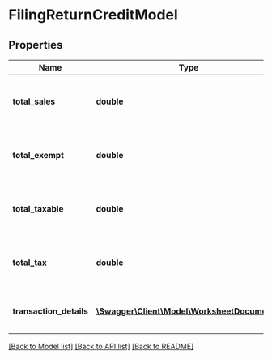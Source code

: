 # FilingReturnCreditModel

## Properties
Name | Type | Description | Notes
------------ | ------------- | ------------- | -------------
**total_sales** | **double** | The resourceFileId used to retrieve the attachment | [optional] 
**total_exempt** | **double** | The resourceFileId used to retrieve the attachment | [optional] 
**total_taxable** | **double** | The resourceFileId used to retrieve the attachment | [optional] 
**total_tax** | **double** | The resourceFileId used to retrieve the attachment | [optional] 
**transaction_details** | [**\Swagger\Client\Model\WorksheetDocument[]**](WorksheetDocument.md) | The excluded carry over credit documents | [optional] 

[[Back to Model list]](../README.md#documentation-for-models) [[Back to API list]](../README.md#documentation-for-api-endpoints) [[Back to README]](../README.md)


